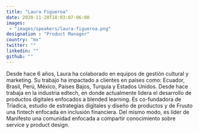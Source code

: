 ```yaml
---
title: "Laura Figueroa"
date: 2020-11-20T18:03:07-06:00
images:
 - "images/speakers/laura-figueroa.png"
designation : "Product Manager"
country: "mx"
twitter: ""
linkedin: ""
github: ""
---
```


Desde hace 6 años, Laura ha colaborado en equipos de gestión cultural y marketing. Su trabajo ha impactado a clientes en países como: Ecuador, Brasil, Perú, México, Países Bajos, Turquía y Estados Unidos. Desde hace trabaja en la industria edtech, en donde actualmente lidera el desarrollo de productos digitales enfocados a blended learning. Es co-fundadora de Triadica, estudio de estrategias digitales y diseño de productos y de Fruuto una fintech enfocada en inclusión financiera. Del mismo modo, es líder de Manifesto una comunidad enfocada a compartir conocimiento sobre service y product design.

